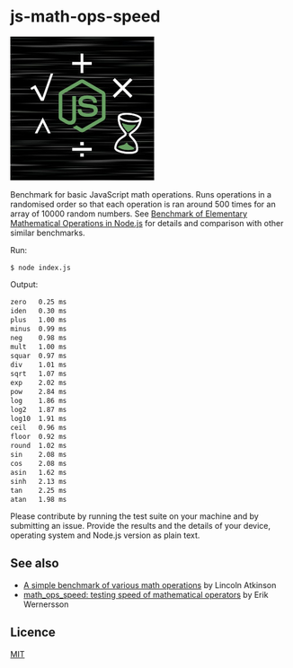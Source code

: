# js-math-ops-speed

![](benchmark-node-js-banner-image.jpg)

Benchmark for basic JavaScript math operations. Runs operations in a randomised order so that each operation is ran around 500 times for an array of 10000 random numbers. See [Benchmark of Elementary Mathematical Operations in Node.js](https://www.akselipalen.com/2021/01/13/benchmark-of-elementary-mathematical-operations-in-node-js/) for details and comparison with other similar benchmarks.

Run:

    $ node index.js

Output:

    zero   0.25 ms
    iden   0.30 ms
    plus   1.00 ms
    minus  0.99 ms
    neg    0.98 ms
    mult   1.00 ms
    squar  0.97 ms
    div    1.01 ms
    sqrt   1.07 ms
    exp    2.02 ms
    pow    2.84 ms
    log    1.86 ms
    log2   1.87 ms
    log10  1.91 ms
    ceil   0.96 ms
    floor  0.92 ms
    round  1.02 ms
    sin    2.08 ms
    cos    2.08 ms
    asin   1.62 ms
    sinh   2.13 ms
    tan    2.25 ms
    atan   1.98 ms

Please contribute by running the test suite on your machine and by submitting an issue. Provide the results and the details of your device, operating system and Node.js version as plain text.

## See also

- [A simple benchmark of various math operations](https://latkin.org/blog/2014/11/09/a-simple-benchmark-of-various-math-operations/) by Lincoln Atkinson
- [math_ops_speed: testing speed of mathematical operators](https://github.com/elgw/math_ops_speed) by Erik Wernersson

## Licence

[MIT](LICENSE)

